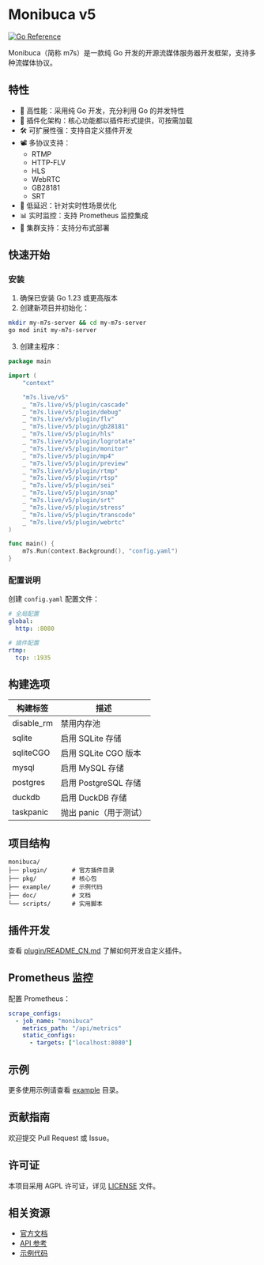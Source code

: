 # Monibuca v5

[![Go Reference](https://pkg.go.dev/badge/m7s.live/v5.svg)](https://pkg.go.dev/m7s.live/v5)

Monibuca（简称 m7s）是一款纯 Go 开发的开源流媒体服务器开发框架，支持多种流媒体协议。

## 特性

- 🚀 高性能：采用纯 Go 开发，充分利用 Go 的并发特性
- 🔌 插件化架构：核心功能都以插件形式提供，可按需加载
- 🛠 可扩展性强：支持自定义插件开发
- 📽 多协议支持：
  - RTMP
  - HTTP-FLV
  - HLS
  - WebRTC
  - GB28181
  - SRT
- 🎯 低延迟：针对实时性场景优化
- 📊 实时监控：支持 Prometheus 监控集成
- 🔄 集群支持：支持分布式部署

## 快速开始

### 安装

1. 确保已安装 Go 1.23 或更高版本
2. 创建新项目并初始化：

```bash
mkdir my-m7s-server && cd my-m7s-server
go mod init my-m7s-server
```

3. 创建主程序：

```go
package main

import (
	"context"

	"m7s.live/v5"
	_ "m7s.live/v5/plugin/cascade"
	_ "m7s.live/v5/plugin/debug"
	_ "m7s.live/v5/plugin/flv"
	_ "m7s.live/v5/plugin/gb28181"
	_ "m7s.live/v5/plugin/hls"
	_ "m7s.live/v5/plugin/logrotate"
	_ "m7s.live/v5/plugin/monitor"
	_ "m7s.live/v5/plugin/mp4"
	_ "m7s.live/v5/plugin/preview"
	_ "m7s.live/v5/plugin/rtmp"
	_ "m7s.live/v5/plugin/rtsp"
	_ "m7s.live/v5/plugin/sei"
	_ "m7s.live/v5/plugin/snap"
	_ "m7s.live/v5/plugin/srt"
	_ "m7s.live/v5/plugin/stress"
	_ "m7s.live/v5/plugin/transcode"
	_ "m7s.live/v5/plugin/webrtc"
)

func main() {
	m7s.Run(context.Background(), "config.yaml")
}
```

### 配置说明

创建 `config.yaml` 配置文件：

```yaml
# 全局配置
global:
  http: :8080

# 插件配置
rtmp:
  tcp: :1935
```

## 构建选项

| 构建标签   | 描述                   |
| ---------- | ---------------------- |
| disable_rm | 禁用内存池             |
| sqlite     | 启用 SQLite 存储       |
| sqliteCGO  | 启用 SQLite CGO 版本   |
| mysql      | 启用 MySQL 存储        |
| postgres   | 启用 PostgreSQL 存储   |
| duckdb     | 启用 DuckDB 存储       |
| taskpanic  | 抛出 panic（用于测试） |

## 项目结构

```
monibuca/
├── plugin/       # 官方插件目录
├── pkg/          # 核心包
├── example/      # 示例代码
├── doc/          # 文档
└── scripts/      # 实用脚本
```

## 插件开发

查看 [plugin/README_CN.md](./plugin/README_CN.md) 了解如何开发自定义插件。

## Prometheus 监控

配置 Prometheus：

```yaml
scrape_configs:
  - job_name: "monibuca"
    metrics_path: "/api/metrics"
    static_configs:
      - targets: ["localhost:8080"]
```

## 示例

更多使用示例请查看 [example](./example) 目录。

## 贡献指南

欢迎提交 Pull Request 或 Issue。

## 许可证

本项目采用 AGPL 许可证，详见 [LICENSE](./LICENSE) 文件。

## 相关资源

- [官方文档](https://docs.m7s.live/)
- [API 参考](https://pkg.go.dev/m7s.live/v5)
- [示例代码](./example)
